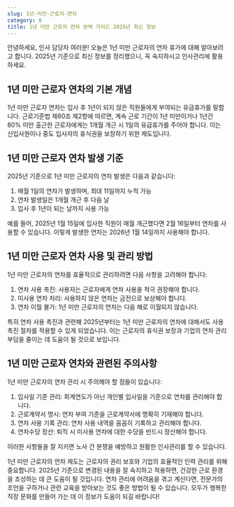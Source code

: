 ```yaml
---
slug: 1년-미만-근로자-연차
category: 0
title: 1년 미만 근로자 연차 완벽 가이드 2025년 최신 정보
---
```


안녕하세요, 인사 담당자 여러분! 오늘은 1년 미만 근로자의 연차 휴가에 대해 알아보려고 합니다. 2025년 기준으로 최신 정보를 정리했으니, 꼭 숙지하시고 인사관리에 활용하세요.

## 1년 미만 근로자 연차의 기본 개념

1년 미만 근로자 연차는 입사 후 1년이 되지 않은 직원들에게 부여되는 유급휴가를 말합니다. 근로기준법 제60조 제2항에 따르면, 계속 근로 기간이 1년 미만이거나 1년간 80% 미만 출근한 근로자에게는 1개월 개근 시 1일의 유급휴가를 주어야 합니다. 이는 신입사원이나 중도 입사자의 휴식권을 보장하기 위한 제도입니다.

## 1년 미만 근로자 연차 발생 기준

2025년 기준으로 1년 미만 근로자의 연차 발생은 다음과 같습니다:

1. 매월 1일의 연차가 발생하며, 최대 11일까지 누적 가능
2. 연차 발생일은 1개월 개근 후 다음 날
3. 입사 후 1년이 되는 날까지 사용 가능

예를 들어, 2025년 1월 15일에 입사한 직원이 매월 개근했다면 2월 16일부터 연차를 사용할 수 있습니다. 이렇게 발생한 연차는 2026년 1월 14일까지 사용해야 합니다.

## 1년 미만 근로자 연차 사용 및 관리 방법

1년 미만 근로자의 연차를 효율적으로 관리하려면 다음 사항을 고려해야 합니다:

1. 연차 사용 촉진: 사용자는 근로자에게 연차 사용을 적극 권장해야 합니다.
2. 미사용 연차 처리: 사용하지 않은 연차는 금전으로 보상해야 합니다.
3. 연차 이월 불가: 1년 미만 근로자의 연차는 다음 해로 이월되지 않습니다.

특히 연차 사용 촉진과 관련해 2025년부터는 1년 미만 근로자의 연차에 대해서도 사용 촉진 절차를 적용할 수 있게 되었습니다. 이는 근로자의 휴식권 보장과 기업의 연차 관리 부담을 줄이는 데 도움이 될 것으로 보입니다.

## 1년 미만 근로자 연차와 관련된 주의사항

1년 미만 근로자의 연차 관리 시 주의해야 할 점들이 있습니다:

1. 입사일 기준 관리: 회계연도가 아닌 개인별 입사일을 기준으로 연차를 관리해야 합니다.
2. 근로계약서 명시: 연차 부여 기준을 근로계약서에 명확히 기재해야 합니다.
3. 연차 사용 기록 관리: 연차 사용 내역을 꼼꼼히 기록하고 관리해야 합니다.
4. 연차수당 정산: 퇴직 시 미사용 연차에 대한 수당을 반드시 정산해야 합니다.

이러한 사항들을 잘 지키면 노사 간 분쟁을 예방하고 원활한 인사관리를 할 수 있습니다.

1년 미만 근로자의 연차 제도는 근로자의 권리 보호와 기업의 효율적인 인력 관리를 위해 중요합니다. 2025년 기준으로 변경된 내용을 잘 숙지하고 적용하면, 건강한 근로 환경을 조성하는 데 큰 도움이 될 것입니다. 연차 관리에 어려움을 겪고 계신다면, 전문가의 조언을 구하거나 관련 교육을 받아보는 것도 좋은 방법이 될 수 있습니다. 모두가 행복한 직장 문화를 만들어 가는 데 이 정보가 도움이 되길 바랍니다!
